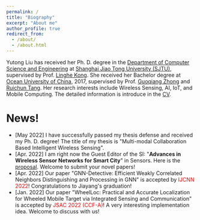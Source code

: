 ```yaml
---
permalink: /
title: "Biography"
excerpt: "About me"
author_profile: true
redirect_from: 
  - /about/
  - /about.html
---
```


Yutong Liu has received her Ph. D. degree in the [Department of Computer Science and Engineering](http://www.cs.sjtu.edu.cn/) at [Shanghai Jiao Tong University (SJTU)](https://www.sjtu.edu.cn/), supervised by Prof. [Linghe Kong](http://www.cs.sjtu.edu.cn/~linghe.kong/). She received her Bachelor degree at [Ocean University of China](http://www.ouc.edu.cn/), 2017, supervised by Prof. [Guoqiang Zhong](http://it.ouc.edu.cn/cs/2019/0721/c16871a254144/page.htm) and [Ruichun Tang](http://it.ouc.edu.cn/cs/2019/0721/c16870a254133/page.htm). Her research interests include Wireless Sensing, AI, IoT, and Mobile Computing. The detailed information is introduce in the [CV](https://isabelleliu630.github.io/files/CV_2022.pdf).


News!
======
- \[May 2022\] I have successfully passed my thesis defense and received my Ph. D. degree! The title of my thesis is "Multi-modal Collaboration Based Intelligent Wireless Sensing". 
- \[Apr. 2022\] I am right now the Guest Editor of the SI: "**Advances in Wireless Sensor Networks for Smart City**" in Sensors. Here is the [proposal](https://www.mdpi.com/journal/sensors/special_issues/WSN_smart_city). Welcome to submit your novel papers!
- \[Apr. 2022\] Our paper "GNN-Detective: Efficient Weakly Correlated Neighbors Distinguishing and Processing in GNN" is accepted by <font color=red>IJCNN 2022</font>! Congratulations to Jiayang's graduation!
- \[Jan. 2022\] Our paper "WheelLoc: Practical and Accurate Localization for Wheeled Mobile Target via Integrated Sensing and Communication" is accepted by <font color=red>JSAC 2022 (CCF-A)</font>! A very interesting implementation idea. Welcome to discuss with us!

